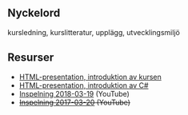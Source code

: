 ## Nyckelord

kursledning, kurslitteratur, upplägg, utvecklingsmiljö

## Resurser

- [HTML-presentation, introduktion av kursen](https://rawgit.com/1dv024/kursinnehall/master/forelasningar/00/index.html#)
- [HTML-presentation, introduktion av C#](https://rawgit.com/1dv024/kursinnehall/master/forelasningar/00/intro-csharp.html#)
- [Inspelning 2018-03-19](https://youtu.be/5aBDAsXRVg4) (YouTube)
- ~~[Inspelning 2017-03-20](https://youtu.be/0CgNUx--YiA) (YouTube)~~
